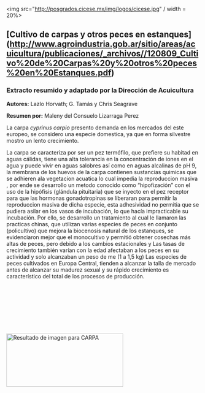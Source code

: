 
<img src="http://posgrados.cicese.mx/img/logos/cicese.jpg" / width = 20%>


## [Cultivo de carpas y otros peces en estanques] (http://www.agroindustria.gob.ar/sitio/areas/acuicultura/publicaciones/_archivos//120809_Cultivo%20de%20Carpas%20y%20otros%20peces%20en%20Estanques.pdf)

### Extracto resumido y adaptado por la Dirección de Acuicultura

**Autores:** Lazlo Horvath; G. Tamás y Chris Seagrave

**Resumen por:** Maleny del Consuelo Lizarraga Perez
 

La carpa *cyprinus carpio* presento demanda en los mercados del este europeo, se considero una  especie domestica, ya que en forma silvestre  mostro un lento crecimiento.

La carpa se caracteriza por ser un pez termófilo, que prefiere su habitad en aguas cálidas, tiene una  alta tolerancia en la concentración de iones en el agua y puede vivir en aguas salobres así como en aguas alcalinas de pH 9, la membrana de los huevos de la carpa contienen sustancias quimicas que se adhieren ala vegetacion acuatica lo cual impedia la reproduccion masiva , por ende se desarrollo un metodo conocido como  “hipofización” con el uso de  la hipófisis (glándula pituitaria) que se  inyecto  en el pez receptor para que las hormonas gonadotropinas se liberaran  para permitir la reproduccion masiva de dicha especie, esta adhesividad no permitia que se pudiera asilar en los  vasos de incubación, lo que hacía impracticable su incubación.  Por ello, se desarrollo un tratamiento al  cual le llamaron las practicas chinas, que utilizan varias especies de peces en conjunto (policultivo) que mejora la biocenosis natural de los estanques, se evidenciaron mejor que el monocultivo y permitió obtener cosechas más altas de peces, pero debido a los cambios estacionales y Las tasas de crecimiento también varían con la edad afectaban a los peces en su actividad y  solo alcanzaban un peso de me (1 a 1,5 kg) 
Las especies de peces cultivados en Europa Central, tienden a alcanzar la talla de mercado antes de alcanzar su madurez sexual y su rápido crecimiento es característico del total de los procesos de producción.


<img class="irc_mi itEPNttDIPr8-pQOPx8XEepE" alt="Resultado de imagen para CARPA" style="margin-top: 127px;" src="http://www.normark.es/wp/wp-content/uploads/carpa.jpg" onload="google.aft&amp;&amp;google.aft(this)" width="304" height="139">


 
 
 
